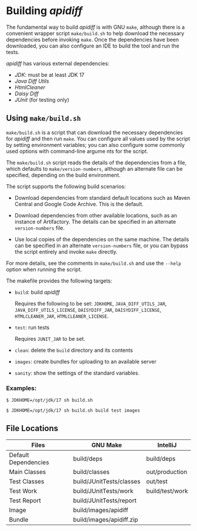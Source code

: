 # Building _apidiff_

The fundamental way to build _apidiff_ is with GNU `make`, although there is
a convenient wrapper script `make/build.sh` to help download the necessary
dependencies before invoking `make`. Once the dependencies have been downloaded,
you can also configure an IDE to build the tool and run the tests.

_apidiff_ has various external dependencies:

* _JDK_: must be at least JDK 17
* _Java Diff Utils_
* _HtmlCleaner_
* _Daisy Diff_
* _JUnit_ (for testing only)

## Using `make/build.sh`

`make/build.sh` is a script that can download the necessary dependencies
for _apidiff_ and then run `make`.  You can configure all values used
by the script by setting environment variables; you can also configure
some commonly used options with command-line argume nts for the script.

The `make/build.sh` script reads the details of the dependencies from
a file, which defaults to `make/version-numbers`, although an alternate
file can be specified, depending on the build environment.

The script supports the following build scenarios:

* Download dependencies from standard default locations such as Maven Central
  and Google Code Archive. This is the default.

* Download dependencies from other available locations, such as an instance of
  Artifactory. The details can be specified in an alternate `version-numbers`
  file.

* Use local copies of the dependencies on the same machine.
  The details can be specified in an alternate `version-numbers` file,
  or you can bypass the script entirely and invoke `make` directly.

For more details, see the comments in `make/build.sh` and use the `--help`
option when running the script.

The makefile provides the following targets:

* `build`: build _apidiff_

   Requires the following to be set:
   `JDKHOME`, `JAVA_DIFF_UTILS_JAR`, `JAVA_DIFF_UTILS_LICENSE`,
   `DAISYDIFF_JAR`, `DAISYDIFF_LICENSE`,
   `HTMLCLEANER_JAR`, `HTMLCLEANER_LICENSE`.

* `test`: run tests

    Requires `JUNIT_JAR` to be set.

* `clean`: delete the `build` directory and its contents

* `images`: create bundles for uploading to an available server

* `sanity`: show the settings of the standard variables.

### Examples:

    $ JDKHOME=/opt/jdk/17 sh build.sh

    $ JDKHOME=/opt/jdk/17 sh build.sh build test images



## File Locations

| Files                | GNU Make                 | IntelliJ          |
|----------------------|--------------------------|-------------------|
| Default Dependencies | build/deps               | build/deps        |
| Main Classes         | build/classes            | out/production    |
| Test Classes         | build/JUnitTests/classes | out/test          |
| Test Work            | build/JUnitTests/work    | build/test/work   |
| Test Report          | build/JUnitTests/report  |                   |
| Image                | build/images/apidiff     |                   |
| Bundle               | build/images/apidiff.zip |                   |
